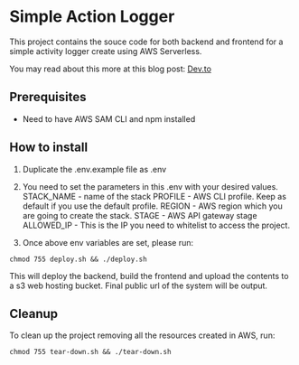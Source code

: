# Simple Action Logger

This project contains the souce code for both backend and frontend for a simple activity logger create using AWS Serverless.

You may read about this more at this blog post: [Dev.to](https://dev.to)

## Prerequisites

* Need to have AWS SAM CLI and npm installed

## How to install

1. Duplicate the .env.example file as .env

2. You need to set the parameters in this .env with your desired values.
STACK_NAME - name of the stack
PROFILE - AWS CLI profile. Keep as default if you use the default profile.
REGION - AWS region which you are going to create the stack.
STAGE - AWS API gateway stage
ALLOWED_IP - This is the IP you need to whitelist to access the project.

3. Once above env variables are set, please run:
```
chmod 755 deploy.sh && ./deploy.sh
```
This will deploy the backend, build the frontend and upload the contents to a s3 web hosting bucket.
Final public url of the system will be output.


## Cleanup
To clean up the project removing all the resources created in AWS, run:
```
chmod 755 tear-down.sh && ./tear-down.sh
```